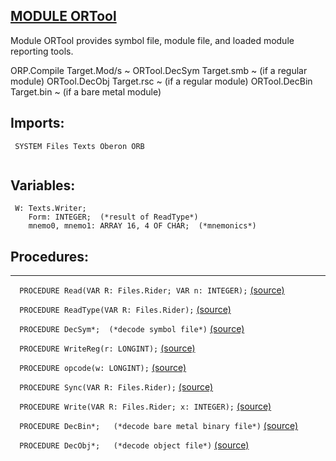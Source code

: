 
## [MODULE ORTool](https://github.com/io-core/Build/blob/main/ORTool.Mod)
Module ORTool provides symbol file, module file, and loaded module reporting tools.

ORP.Compile Target.Mod/s ~
ORTool.DecSym Target.smb ~ (if a regular module)
ORTool.DecObj Target.rsc ~ (if a regular module)
ORTool.DecBin Target.bin ~ (if a bare metal module)


  ## Imports:
` SYSTEM Files Texts Oberon ORB`

```
```
## Variables:
```
 W: Texts.Writer;
    Form: INTEGER;  (*result of ReadType*)
    mnemo0, mnemo1: ARRAY 16, 4 OF CHAR;  (*mnemonics*)

```
## Procedures:
---

`  PROCEDURE Read(VAR R: Files.Rider; VAR n: INTEGER);` [(source)](https://github.com/io-orig/System/blob/main/ORTool.Mod#L16)


`  PROCEDURE ReadType(VAR R: Files.Rider);` [(source)](https://github.com/io-orig/System/blob/main/ORTool.Mod#L22)


`  PROCEDURE DecSym*;  (*decode symbol file*)` [(source)](https://github.com/io-orig/System/blob/main/ORTool.Mod#L68)


`  PROCEDURE WriteReg(r: LONGINT);` [(source)](https://github.com/io-orig/System/blob/main/ORTool.Mod#L109)


`  PROCEDURE opcode(w: LONGINT);` [(source)](https://github.com/io-orig/System/blob/main/ORTool.Mod#L119)


`  PROCEDURE Sync(VAR R: Files.Rider);` [(source)](https://github.com/io-orig/System/blob/main/ORTool.Mod#L154)


`  PROCEDURE Write(VAR R: Files.Rider; x: INTEGER);` [(source)](https://github.com/io-orig/System/blob/main/ORTool.Mod#L159)


`  PROCEDURE DecBin*;   (*decode bare metal binary file*)` [(source)](https://github.com/io-orig/System/blob/main/ORTool.Mod#L163)


`  PROCEDURE DecObj*;   (*decode object file*)` [(source)](https://github.com/io-orig/System/blob/main/ORTool.Mod#L185)

